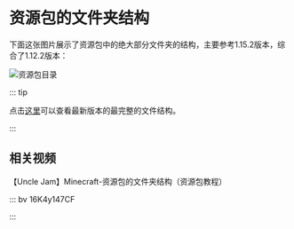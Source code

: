 # 资源包的文件夹结构

下面这张图片展示了资源包中的绝大部分文件夹的结构，主要参考1.15.2版本，综合了1.12.2版本：

![资源包目录](https://i.loli.net/2020/07/28/ynUOHsEhXp9kYTR.jpg)

::: tip

点击[这里](https://minecraft-zh.gamepedia.com/index.php?title=资源包&variant=zh#.E8.B5.84.E6.BA.90.E5.8C.85.E6.A8.A1.E6.9D.BF)可以查看最新版本的最完整的文件结构。

:::

## 相关视频

【Uncle Jam】Minecraft-资源包的文件夹结构（资源包教程）

::: bv 16K4y147CF

:::

<br/><br/><Vssue/>
